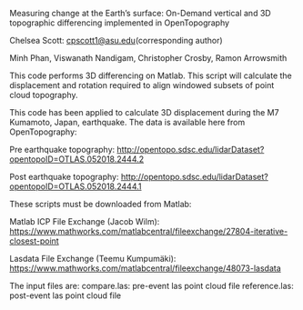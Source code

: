 Measuring change at the Earth’s surface: On-Demand vertical and 3D topographic differencing implemented in OpenTopography
  
Chelsea Scott: cpscott1@asu.edu(corresponding author)

Minh Phan, Viswanath Nandigam, Christopher Crosby, Ramon Arrowsmith

This code performs 3D differencing on Matlab. This script will calculate the displacement and rotation required to align windowed subsets of point cloud topography. 

This code has been applied to calculate 3D displacement during the M7 Kumamoto, Japan, earthquake. The data is available here from OpenTopography: 

Pre earthquake topography:
http://opentopo.sdsc.edu/lidarDataset?opentopoID=OTLAS.052018.2444.2

Post earthquake topography:
http://opentopo.sdsc.edu/lidarDataset?opentopoID=OTLAS.052018.2444.1


These scripts must be downloaded from Matlab: 

Matlab ICP File Exchange (Jacob Wilm): 
https://www.mathworks.com/matlabcentral/fileexchange/27804-iterative-closest-point

Lasdata File Exchange (Teemu Kumpumäki):
https://www.mathworks.com/matlabcentral/fileexchange/48073-lasdata

The input files are: 
compare.las: pre-event las point cloud file
reference.las: post-event las point cloud file
